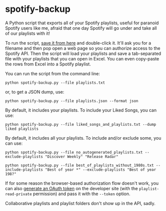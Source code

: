 spotify-backup
==============

A Python script that exports all of your Spotify playlists, useful for paranoid Spotify users like me, afraid that one day Spotify will go under and take all of our playlists with it!

To run the script, [save it from here](https://raw.githubusercontent.com/caseychu/spotify-backup/master/spotify-backup.py) and double-click it. It'll ask you for a filename and then pop open a web page so you can authorize access to the Spotify API. Then the script will load your playlists and save a tab-separated file with your playlists that you can open in Excel. You can even copy-paste the rows from Excel into a Spotify playlist.

You can run the script from the command line:

    python spotify-backup.py --file playlists.txt

or, to get a JSON dump, use:

    python spotify-backup.py --file playlists.json --format json

By default, it includes your playlists. To include your Liked Songs, you can use:

    python spotify-backup.py --file liked_songs_and_playlists.txt --dump liked playlists

By default, it includes all your playlists. To include and/or exclude some, you can use:

    python spotify-backup.py --file no_autogenerated_playlists.txt --exclude-playlists "Discover Weekly" "Release Radar"

    python spotify-backup.py --file best_of_playlists_without_1980s.txt --include-playlists "Best of year *" --exclude-playlists "Best of year 198?"

If for some reason the browser-based authorization flow doesn't work, you can also [generate an OAuth token](https://developer.spotify.com/web-api/console/get-playlists/) on the developer site (with the `playlist-read-private` permission) and pass it with the `--token` option.

Collaborative playlists and playlist folders don't show up in the API, sadly.
